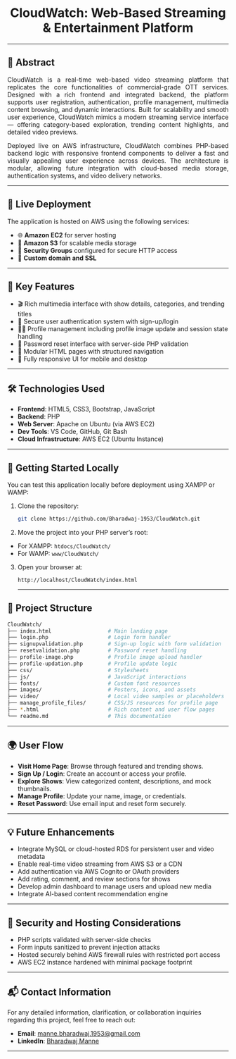 <h1 align="center">
CloudWatch: Web-Based Streaming & Entertainment Platform
</h1>

---

## 📝 Abstract

<div align="justify">

CloudWatch is a real-time web-based video streaming platform that replicates the core functionalities of commercial-grade OTT services. Designed with a rich frontend and integrated backend, the platform supports user registration, authentication, profile management, multimedia content browsing, and dynamic interactions. Built for scalability and smooth user experience, CloudWatch mimics a modern streaming service interface — offering category-based exploration, trending content highlights, and detailed video previews.

Deployed live on AWS infrastructure, CloudWatch combines PHP-based backend logic with responsive frontend components to deliver a fast and visually appealing user experience across devices. The architecture is modular, allowing future integration with cloud-based media storage, authentication systems, and video delivery networks.

</div>

---

## 🚀 Live Deployment

The application is hosted on AWS using the following services:
- 🌐 **Amazon EC2** for server hosting
- 📁 **Amazon S3** for scalable media storage
- 🔐 **Security Groups** configured for secure HTTP access
- 🔄 **Custom domain and SSL**

---

## 🎯 Key Features

- 🎬 Rich multimedia interface with show details, categories, and trending titles
- 🔐 Secure user authentication system with sign-up/login
- 🧑‍💼 Profile management including profile image update and session state handling
- 📩 Password reset interface with server-side PHP validation
- 💬 Modular HTML pages with structured navigation
- 📱 Fully responsive UI for mobile and desktop

---

## 🛠️ Technologies Used

- **Frontend**: HTML5, CSS3, Bootstrap, JavaScript
- **Backend**: PHP
- **Web Server**: Apache on Ubuntu (via AWS EC2)
- **Dev Tools**: VS Code, GitHub, Git Bash
- **Cloud Infrastructure**: AWS EC2 (Ubuntu Instance)

---

## 🧪 Getting Started Locally

You can test this application locally before deployment using XAMPP or WAMP:

1. Clone the repository:
   ```bash
   git clone https://github.com/Bharadwaj-1953/CloudWatch.git
   ```
2. Move the project into your PHP server’s root:
- For XAMPP: ```htdocs/CloudWatch/```
- For WAMP: ```www/CloudWatch/```

3. Open your browser at:
   ```
   http://localhost/CloudWatch/index.html
   ```

   ---

## 📂 Project Structure

```bash
CloudWatch/
├── index.html                  # Main landing page
├── login.php                   # Login form handler
├── signupvalidation.php        # Sign-up logic with form validation
├── resetvalidation.php         # Password reset handling
├── profile-image.php           # Profile image upload handler
├── profile-updation.php        # Profile update logic
├── css/                        # Stylesheets
├── js/                         # JavaScript interactions
├── fonts/                      # Custom font resources
├── images/                     # Posters, icons, and assets
├── video/                      # Local video samples or placeholders
├── manage_profile_files/       # CSS/JS resources for profile page
├── *.html                      # Rich content and user flow pages
└── readme.md                   # This documentation
```

---

## 🌍 User Flow

- **Visit Home Page**: Browse through featured and trending shows.
- **Sign Up / Login**: Create an account or access your profile.
- **Explore Shows**: View categorized content, descriptions, and mock thumbnails.
- **Manage Profile**: Update your name, image, or credentials.
- **Reset Password**: Use email input and reset form securely.

---

## 💡 Future Enhancements

- Integrate MySQL or cloud-hosted RDS for persistent user and video metadata
- Enable real-time video streaming from AWS S3 or a CDN
- Add authentication via AWS Cognito or OAuth providers
- Add rating, comment, and review sections for shows
- Develop admin dashboard to manage users and upload new media
- Integrate AI-based content recommendation engine

---

## 🔐 Security and Hosting Considerations

- PHP scripts validated with server-side checks
- Form inputs sanitized to prevent injection attacks
- Hosted securely behind AWS firewall rules with restricted port access
- AWS EC2 instance hardened with minimal package footprint

---

## 📬 Contact Information

For any detailed information, clarification, or collaboration inquiries regarding this project, feel free to reach out:

- **Email**: [manne.bharadwaj.1953@gmail.com](mailto:manne.bharadwaj.1953@gmail.com)
- **LinkedIn**: [Bharadwaj Manne](https://www.linkedin.com/in/bharadwaj-manne-711476249/)

---

